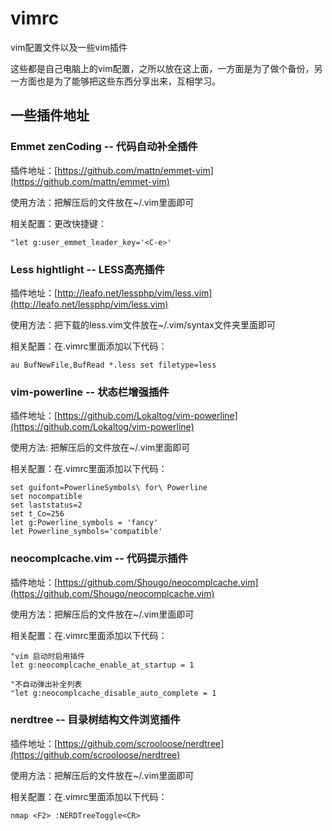 vimrc
=====

vim配置文件以及一些vim插件

这些都是自己电脑上的vim配置，之所以放在这上面，一方面是为了做个备份，另一方面也是为了能够把这些东西分享出来，互相学习。

## 一些插件地址

### Emmet zenCoding -- 代码自动补全插件

插件地址：[https://github.com/mattn/emmet-vim](https://github.com/mattn/emmet-vim)

使用方法：把解压后的文件放在~/.vim里面即可

相关配置：更改快捷键：

```
"let g:user_emmet_leader_key='<C-e>'
```


### Less hightlight -- LESS高亮插件

插件地址：[http://leafo.net/lessphp/vim/less.vim](http://leafo.net/lessphp/vim/less.vim)

使用方法：把下载的less.vim文件放在~/.vim/syntax文件夹里面即可

相关配置：在.vimrc里面添加以下代码：

```
au BufNewFile,BufRead *.less set filetype=less

```

### vim-powerline -- 状态栏增强插件

插件地址：[https://github.com/Lokaltog/vim-powerline](https://github.com/Lokaltog/vim-powerline)

使用方法: 把解压后的文件放在~/.vim里面即可

相关配置：在.vimrc里面添加以下代码：

```
set guifont=PowerlineSymbols\ for\ Powerline
set nocompatible
set laststatus=2
set t_Co=256
let g:Powerline_symbols = 'fancy'
let Powerline_symbols='compatible'
```

### neocomplcache.vim -- 代码提示插件

插件地址：[https://github.com/Shougo/neocomplcache.vim](https://github.com/Shougo/neocomplcache.vim)

使用方法：把解压后的文件放在~/.vim里面即可

相关配置：在.vimrc里面添加以下代码：

```
"vim 启动时启用插件
let g:neocomplcache_enable_at_startup = 1

"不自动弹出补全列表
"let g:neocomplcache_disable_auto_complete = 1 
```

### nerdtree -- 目录树结构文件浏览插件

插件地址：[https://github.com/scrooloose/nerdtree](https://github.com/scrooloose/nerdtree)

使用方法：把解压后的文件放在~/.vim里面即可

相关配置：在.vimrc里面添加以下代码：

```
nmap <F2> :NERDTreeToggle<CR>
```